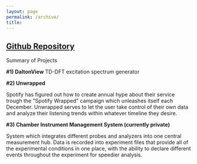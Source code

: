 ```yaml
---
layout: page
permalink: /archive/
title: 
---
```


## [Github Repository](github.com/daltonian)

Summary of Projects

**#1) DaltonView**
TD-DFT excitation spectrum generator

**#2) Unwrapped**

Spotify has figured out how to create annual hype about their service trough the "Spotify Wrapped" campaign which unleashes itself each December. Unwrapped serves to let the user take control of their own data and analyze their listening trends within whatever timeline they desire.

**#3) Chamber Instrument Management System (currently private)**

System which integrates different probes and analyzers into one central measurement hub. Data is recorded into experiment files that provide all of the experimental conditions in one place, with the ability to declare different events throughout the experiment for speedier analysis.
